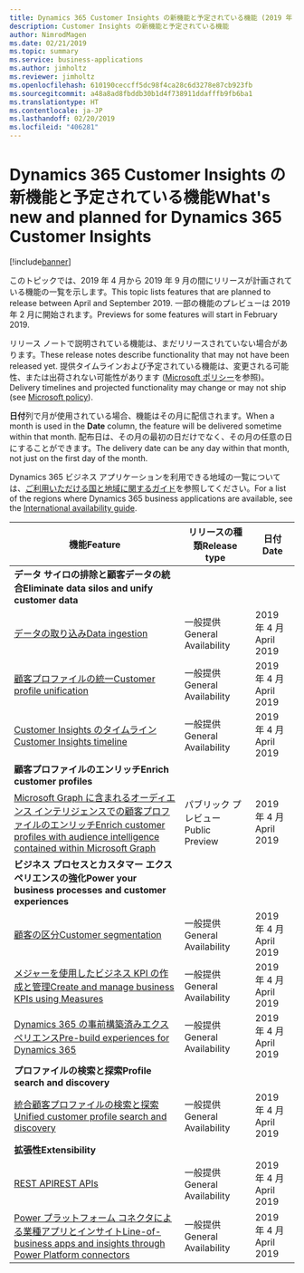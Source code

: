 ```yaml
---
title: Dynamics 365 Customer Insights の新機能と予定されている機能 (2019 年 4 月)
description: Customer Insights の新機能と予定されている機能
author: NimrodMagen
ms.date: 02/21/2019
ms.topic: summary
ms.service: business-applications
ms.author: jimholtz
ms.reviewer: jimholtz
ms.openlocfilehash: 610190ceccff5dc98f4ca28c6d3278e87cb923fb
ms.sourcegitcommit: a48a8ad8fbddb30b1d4f738911ddafffb9fb6ba1
ms.translationtype: HT
ms.contentlocale: ja-JP
ms.lasthandoff: 02/20/2019
ms.locfileid: "406281"
---
```

# <a name="whats-new-and-planned-for-dynamics-365-customer-insights"></a><span data-ttu-id="f0b5d-103">Dynamics 365 Customer Insights の新機能と予定されている機能</span><span class="sxs-lookup"><span data-stu-id="f0b5d-103">What's new and planned for Dynamics 365 Customer Insights</span></span>  

[!include[banner](../../../includes/banner.md)]

<span data-ttu-id="f0b5d-104">このトピックでは、2019 年 4 月から 2019 年 9 月の間にリリースが計画されている機能の一覧を示します。</span><span class="sxs-lookup"><span data-stu-id="f0b5d-104">This topic lists features that are planned to release between April and September 2019.</span></span> <span data-ttu-id="f0b5d-105">一部の機能のプレビューは 2019 年 2 月に開始されます。</span><span class="sxs-lookup"><span data-stu-id="f0b5d-105">Previews for some features will start in February 2019.</span></span>

<span data-ttu-id="f0b5d-106">リリース ノートで説明されている機能は、まだリリースされていない場合があります。</span><span class="sxs-lookup"><span data-stu-id="f0b5d-106">These release notes describe functionality that may not have been released yet.</span></span> <span data-ttu-id="f0b5d-107">提供タイムラインおよび予定されている機能は、変更される可能性、または出荷されない可能性があります ([Microsoft ポリシー](https://go.microsoft.com/fwlink/p/?linkid=2007332)を参照)。</span><span class="sxs-lookup"><span data-stu-id="f0b5d-107">Delivery timelines and projected functionality may change or may not ship (see [Microsoft policy](https://go.microsoft.com/fwlink/p/?linkid=2007332)).</span></span>

<span data-ttu-id="f0b5d-108">**日付**列で月が使用されている場合、機能はその月に配信されます。</span><span class="sxs-lookup"><span data-stu-id="f0b5d-108">When a month is used in the **Date** column, the feature will be delivered sometime within that month.</span></span> <span data-ttu-id="f0b5d-109">配布日は、その月の最初の日だけでなく、その月の任意の日にすることができます。</span><span class="sxs-lookup"><span data-stu-id="f0b5d-109">The delivery date can be any day within that month, not just on the first day of the month.</span></span>

<span data-ttu-id="f0b5d-110">Dynamics 365 ビジネス アプリケーションを利用できる地域の一覧については、[ご利用いただける国と地域に関するガイド](https://aka.ms/dynamics_365_international_availability_deck)を参照してください。</span><span class="sxs-lookup"><span data-stu-id="f0b5d-110">For a list of the regions where Dynamics 365 business applications are available, see the [International availability guide](https://aka.ms/dynamics_365_international_availability_deck).</span></span> 


| <span data-ttu-id="f0b5d-111">機能</span><span class="sxs-lookup"><span data-stu-id="f0b5d-111">Feature</span></span>   | <span data-ttu-id="f0b5d-112">リリースの種類</span><span class="sxs-lookup"><span data-stu-id="f0b5d-112">Release type</span></span> | <span data-ttu-id="f0b5d-113">日付</span><span class="sxs-lookup"><span data-stu-id="f0b5d-113">Date</span></span> |
|-----------|---------|----------------------|
| <span data-ttu-id="f0b5d-114">**データ サイロの排除と顧客データの統合**</span><span class="sxs-lookup"><span data-stu-id="f0b5d-114">**Eliminate data silos and unify customer data**</span></span>      |    |             |
| [<span data-ttu-id="f0b5d-115">データの取り込み</span><span class="sxs-lookup"><span data-stu-id="f0b5d-115">Data ingestion</span></span>](eliminate-data-silos.md#data-ingestion)       | <span data-ttu-id="f0b5d-116">一般提供</span><span class="sxs-lookup"><span data-stu-id="f0b5d-116">General Availability</span></span>   | <span data-ttu-id="f0b5d-117">2019 年 4 月</span><span class="sxs-lookup"><span data-stu-id="f0b5d-117">April 2019</span></span>             |
| [<span data-ttu-id="f0b5d-118">顧客プロファイルの統一</span><span class="sxs-lookup"><span data-stu-id="f0b5d-118">Customer profile unification</span></span>](eliminate-data-silos.md#customer-profile-unification)   | <span data-ttu-id="f0b5d-119">一般提供</span><span class="sxs-lookup"><span data-stu-id="f0b5d-119">General Availability</span></span>   | <span data-ttu-id="f0b5d-120">2019 年 4 月</span><span class="sxs-lookup"><span data-stu-id="f0b5d-120">April 2019</span></span>             |
| [<span data-ttu-id="f0b5d-121">Customer Insights のタイムライン</span><span class="sxs-lookup"><span data-stu-id="f0b5d-121">Customer Insights timeline</span></span>](eliminate-data-silos.md#customer-insights-timeline)  | <span data-ttu-id="f0b5d-122">一般提供</span><span class="sxs-lookup"><span data-stu-id="f0b5d-122">General Availability</span></span>   | <span data-ttu-id="f0b5d-123">2019 年 4 月</span><span class="sxs-lookup"><span data-stu-id="f0b5d-123">April 2019</span></span>             |
| <span data-ttu-id="f0b5d-124">**顧客プロファイルのエンリッチ**</span><span class="sxs-lookup"><span data-stu-id="f0b5d-124">**Enrich customer profiles**</span></span>|  |   |
| [<span data-ttu-id="f0b5d-125">Microsoft Graph に含まれるオーディエンス インテリジェンスでの顧客プロファイルのエンリッチ</span><span class="sxs-lookup"><span data-stu-id="f0b5d-125">Enrich customer profiles with audience intelligence contained within Microsoft Graph</span></span>](enrich-customer-profiles.md#enrich-customer-profiles-with-audience-intelligence-contained-within-microsoft-graph) | <span data-ttu-id="f0b5d-126">パブリック プレビュー</span><span class="sxs-lookup"><span data-stu-id="f0b5d-126">Public Preview</span></span> | <span data-ttu-id="f0b5d-127">2019 年 4 月</span><span class="sxs-lookup"><span data-stu-id="f0b5d-127">April 2019</span></span> |
| <span data-ttu-id="f0b5d-128">**ビジネス プロセスとカスタマー エクスペリエンスの強化**</span><span class="sxs-lookup"><span data-stu-id="f0b5d-128">**Power your business processes and customer experiences**</span></span>          |    |             |
| [<span data-ttu-id="f0b5d-129">顧客の区分</span><span class="sxs-lookup"><span data-stu-id="f0b5d-129">Customer segmentation</span></span>](power-business-processes.md#customer-segmentation) | <span data-ttu-id="f0b5d-130">一般提供</span><span class="sxs-lookup"><span data-stu-id="f0b5d-130">General Availability</span></span>  | <span data-ttu-id="f0b5d-131">2019 年 4 月</span><span class="sxs-lookup"><span data-stu-id="f0b5d-131">April 2019</span></span>          |
| [<span data-ttu-id="f0b5d-132">メジャーを使用したビジネス KPI の作成と管理</span><span class="sxs-lookup"><span data-stu-id="f0b5d-132">Create and manage business KPIs using Measures</span></span>](power-business-processes.md#create-and-manage-business-kpis-using-measures)  | <span data-ttu-id="f0b5d-133">一般提供</span><span class="sxs-lookup"><span data-stu-id="f0b5d-133">General Availability</span></span>  | <span data-ttu-id="f0b5d-134">2019 年 4 月</span><span class="sxs-lookup"><span data-stu-id="f0b5d-134">April 2019</span></span>  |
| [<span data-ttu-id="f0b5d-135">Dynamics 365 の事前構築済みエクスペリエンス</span><span class="sxs-lookup"><span data-stu-id="f0b5d-135">Pre-build experiences for Dynamics 365</span></span>](power-business-processes.md#pre-build-experiences-for-dynamics-365)| <span data-ttu-id="f0b5d-136">一般提供</span><span class="sxs-lookup"><span data-stu-id="f0b5d-136">General Availability</span></span>  | <span data-ttu-id="f0b5d-137">2019 年 4 月</span><span class="sxs-lookup"><span data-stu-id="f0b5d-137">April 2019</span></span>    |
| <span data-ttu-id="f0b5d-138">**プロファイルの検索と探索**</span><span class="sxs-lookup"><span data-stu-id="f0b5d-138">**Profile search and discovery**</span></span> |  |          |
| [<span data-ttu-id="f0b5d-139">統合顧客プロファイルの検索と探索</span><span class="sxs-lookup"><span data-stu-id="f0b5d-139">Unified customer profile search and discovery</span></span>](profile-search-discovery.md) |<span data-ttu-id="f0b5d-140">一般提供</span><span class="sxs-lookup"><span data-stu-id="f0b5d-140">General Availability</span></span>  | <span data-ttu-id="f0b5d-141">2019 年 4 月</span><span class="sxs-lookup"><span data-stu-id="f0b5d-141">April 2019</span></span>         |
| <span data-ttu-id="f0b5d-142">**拡張性**</span><span class="sxs-lookup"><span data-stu-id="f0b5d-142">**Extensibility**</span></span>             |    |              |
| [<span data-ttu-id="f0b5d-143">REST API</span><span class="sxs-lookup"><span data-stu-id="f0b5d-143">REST APIs</span></span>](extensibility.md#rest-apis)  | <span data-ttu-id="f0b5d-144">一般提供</span><span class="sxs-lookup"><span data-stu-id="f0b5d-144">General Availability</span></span>   | <span data-ttu-id="f0b5d-145">2019 年 4 月</span><span class="sxs-lookup"><span data-stu-id="f0b5d-145">April 2019</span></span>       |
| [<span data-ttu-id="f0b5d-146">Power プラットフォーム コネクタによる業種アプリとインサイト</span><span class="sxs-lookup"><span data-stu-id="f0b5d-146">Line-of-business apps and insights through Power Platform connectors</span></span>](extensibility.md#line-of-business-apps-and-insights-through-power-platform-connectors)|  <span data-ttu-id="f0b5d-147">一般提供</span><span class="sxs-lookup"><span data-stu-id="f0b5d-147">General Availability</span></span>   | <span data-ttu-id="f0b5d-148">2019 年 4 月</span><span class="sxs-lookup"><span data-stu-id="f0b5d-148">April 2019</span></span>             |



